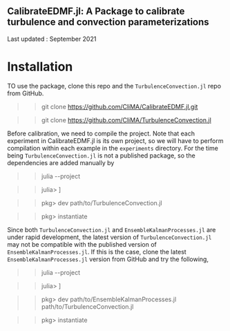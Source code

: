 ## CalibrateEDMF.jl: A Package to calibrate turbulence and convection parameterizations

Last updated : September 2021

# Installation

TO use the package, clone this repo and the `TurbulenceConvection.jl` repo from GitHub.

  >> git clone https://github.com/CliMA/CalibrateEDMF.jl.git

  >> git clone https://github.com/CliMA/TurbulenceConvection.jl 

Before calibration, we need to compile the project. Note that each experiment in CalibrateEDMF.jl is its own project, so we will have to perform compilation within each example in the `experiments` directory. For the time being `TurbulenceConvection.jl` is not a published package, so the dependencies are added manually by

>> julia --project

>> julia> ]

>> pkg> dev path/to/TurbulenceConvection.jl

>> pkg> instantiate

Since both `TurbulenceConvection.jl` and `EnsembleKalmanProcesses.jl` are under rapid development, the latest version of `TurbulenceConvection.jl` may not be compatible with the published version of `EnsembleKalmanProcesses.jl`. If this is the case, clone the latest `EnsembleKalmanProcesses.jl` version from GitHub and try the following,

>> julia --project

>> julia> ]

>> pkg> dev path/to/EnsembleKalmanProcesses.jl path/to/TurbulenceConvection.jl

>> pkg> instantiate
